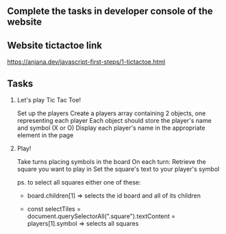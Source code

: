 ## Complete the tasks in developer console of the website

## Website tictactoe link

https://anjana.dev/javascript-first-steps/1-tictactoe.html

## Tasks

1.  Let's play Tic Tac Toe!

    Set up the players
    Create a players array containing 2 objects, one representing each player
    Each object should store the player's name and symbol (X or O)
    Display each player's name in the appropriate element in the page

2.  Play!

    Take turns placing symbols in the board
    On each turn:
    Retrieve the square you want to play in
    Set the square's text to your player's symbol

    ps. to select all squares either one of these:

    - board.children[1] => selects the id board and all of its children

    - const selectTiles = document.querySelectorAll(".square").textContent = players[1].symbol => selects all squares
